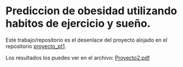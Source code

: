 # Prediccion de obesidad utilizando habitos de ejercicio y sueño.

Este trabajo/repositorio es el desenlace del proyecto alojado en el repositorio [proyecto_pt1](https://github.com/noeam/clasifbin_pt1).

Los resultados los puedes ver en el archivo: [Proyecto2.pdf](https://github.com/noeam/proyecto_pt2/blob/main/Proyecto2.pdf)
